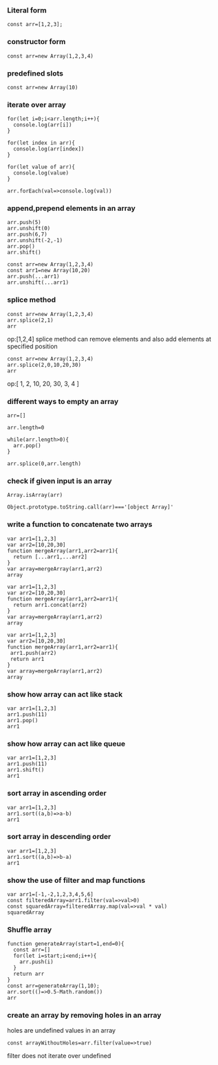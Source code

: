 ### Literal form
```
const arr=[1,2,3];
```
### constructor form
```  
const arr=new Array(1,2,3,4)

```
### predefined slots
```
const arr=new Array(10)
```
 
### iterate over array
```
for(let i=0;i<arr.length;i++){
  console.log(arr[i])
}
```
```
for(let index in arr){
  console.log(arr[index])
}
```
```
for(let value of arr){
  console.log(value)
}
```
```
arr.forEach(val=>console.log(val))
```
### append,prepend elements in an array
```
arr.push(5)
arr.unshift(0)
arr.push(6,7)
arr.unshift(-2,-1)
arr.pop()
arr.shift()
```
```
const arr=new Array(1,2,3,4)
const arr1=new Array(10,20)
arr.push(...arr1)
arr.unshift(...arr1)
```
### splice method

```
const arr=new Array(1,2,3,4)
arr.splice(2,1)
arr
```
op:[1,2,4]
splice method can remove elements and also add elements at specified position
```
const arr=new Array(1,2,3,4)
arr.splice(2,0,10,20,30)
arr
```
op:[
   1, 2, 10, 20,
  30, 3,  4
]

### different ways to empty an array
```
arr=[]
```
```
arr.length=0
```
```
while(arr.length>0){
  arr.pop()
}
```
```
arr.splice(0,arr.length)
```
### check if given input is an array
```
Array.isArray(arr)
```
```
Object.prototype.toString.call(arr)==='[object Array]'
```
### write a function to concatenate two arrays
```
var arr1=[1,2,3]
var arr2=[10,20,30]
function mergeArray(arr1,arr2=arr1){
  return [...arr1,...arr2]
}
var array=mergeArray(arr1,arr2)
array
```
```
var arr1=[1,2,3]
var arr2=[10,20,30]
function mergeArray(arr1,arr2=arr1){
  return arr1.concat(arr2)
}
var array=mergeArray(arr1,arr2)
array
```
```
var arr1=[1,2,3]
var arr2=[10,20,30]
function mergeArray(arr1,arr2=arr1){
 arr1.push(arr2)
 return arr1
}
var array=mergeArray(arr1,arr2)
array
```
### show how array can act like stack
```
var arr1=[1,2,3]
arr1.push(11)
arr1.pop()
arr1
```
### show how array can act like queue
```
var arr1=[1,2,3]
arr1.push(11)
arr1.shift()
arr1
```
### sort array in ascending order
```
var arr1=[1,2,3]
arr1.sort((a,b)=>a-b)
arr1
```
### sort array in descending order
```
var arr1=[1,2,3]
arr1.sort((a,b)=>b-a)
arr1
```
### show the use of filter and map functions
```
var arr1=[-1,-2,1,2,3,4,5,6]
const filteredArray=arr1.filter(val=>val>0)
const squaredArray=filteredArray.map(val=>val * val)
squaredArray
```
### Shuffle array
```
function generateArray(start=1,end=0){
  const arr=[]
  for(let i=start;i<end;i++){
    arr.push(i)
  }
  return arr
}
const arr=generateArray(1,10);
arr.sort(()=>0.5-Math.random())
arr
```
### create an array by removing holes in an array
holes are undefined values in an array
```
const arrayWithoutHoles=arr.filter(value=>true)
```
filter does not iterate over undefined
